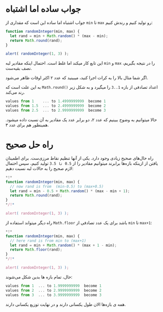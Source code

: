 # جواب ساده اما اشتباه

جواب اشتباه اما ساده این است که مقداری از `min` تا `max` رو تولید کنیم و رندش کنیم: 

```js run
function randomInteger(min, max) {
  let rand = min + Math.random() * (max - min); 
  return Math.round(rand);
}

alert( randomInteger(1, 3) );
```

این تابع کار میکند اما غلط است. احتمال اینکه مقادیر لبه `min` و `max` را در نتیجه بگیریم، نصف بقیه‌ست.

اگر شما مثال بالا را به کرات اجرا کنید، میبینید که عدد ۲ اکثر اوقات ظاهر می‌شود.

به این علت است که `Math.round()` اعداد تصادفی از بازه `1..3` را میگیرد و به شکل زیر رند می‌کند.

```js no-beautify
values from 1    ... to 1.4999999999  become 1
values from 1.5  ... to 2.4999999999  become 2
values from 2.5  ... to 2.9999999999  become 3
```

حالا میتوانیم به وضوح ببینیم که عدد ۲، دو برابر عدد یک مقادیر به آن نسبت داده میشود. همینطور هم برای عدد ۳. 
# راه حل صحیح

راه حال‌های صحیح زیادی وجود دارد. یکی از آنها تنظیم نقاط مرزی‌ست. برای اطمینان یافتن از ازینکه بازه‌ها برابرند میتوانیم مقادیر را از `0.5 تا 3.5` تولید کنیم، سپس احتمال لازم صحیح را به حالات لبه نسبت دهیم:

```js run
*!*
function randomInteger(min, max) {
  // now rand is from  (min-0.5) to (max+0.5)
  let rand = min - 0.5 + Math.random() * (max - min + 1);
  return Math.round(rand);
}
*/!*

alert( randomInteger(1, 3) );
```

راه دیگر میتواند استفاده از `Math.floor` باشد برای یک عدد تصادفی از `min` تا `max+1`:

```js run
*!*
function randomInteger(min, max) {
  // here rand is from min to (max+1)
  let rand = min + Math.random() * (max + 1 - min);
  return Math.floor(rand);
}
*/!*

alert( randomInteger(1, 3) );
```

حال، تمام بازه ها بدین شکل می‌شوند:

```js no-beautify
values from 1  ... to 1.9999999999  become 1
values from 2  ... to 2.9999999999  become 2
values from 3  ... to 3.9999999999  become 3
```

همه ی بازه‌ها الان طول یکسانی دارند و در نهایت توزیع یکسانی دارند.
